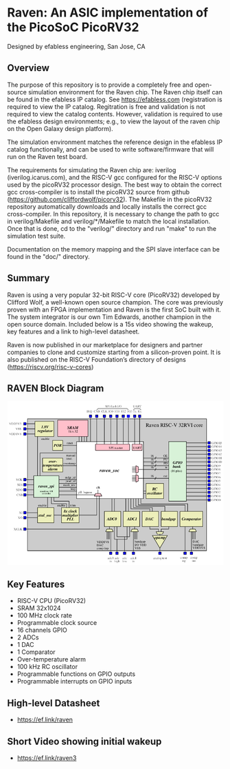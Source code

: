 Raven:  An ASIC implementation of the PicoSoC PicoRV32
===============================================================
Designed by efabless engineering, San Jose, CA

Overview
--------

The purpose of this repository is to provide a completely free
and open-source simulation environment for the Raven chip.  The
Raven chip itself can be found in the efabless IP catalog.  See
https://efabless.com (registration is required to view the IP
catalog.  Regitration is free and validation is not required to
view the catalog contents.  However, validation is required to
use the efabless design environments; e.g., to view the layout
of the raven chip on the Open Galaxy design platform).

The simulation environment matches the reference design in the
efabless IP catalog functionally, and can be used to write
software/firmware that will run on the Raven test board.

The requirements for simulating the Raven chip are:  iverilog
(iverilog.icarus.com), and the RISC-V gcc configured for the
RISC-V options used by the picoRV32 processor design.  The best
way to obtain the correct gcc cross-compiler is to install the
picoRV32 source from github
(https://github.com/cliffordwolf/picorv32).  The Makefile in
the picoRV32 repository automatically downloads and locally
installs the correct gcc cross-compiler.  In this repository,
it is necessary to change the path to gcc in verilog/Makefile
and verilog/*/Makefile to match the local installation.  Once
that is done, cd to the "verilog/" directory and run "make" to
run the simulation test suite.

Documentation on the memory mapping and the SPI slave interface
can be found in the "doc/" directory.


Summary
-------

Raven is using a very popular 32-bit RISC-V core (PicoRV32) developed by Clifford Wolf, a well-known open source champion. The core was previously proven with an FPGA implementation and Raven is the first SoC built with it. The system integrator is our own Tim Edwards, another champion in the open source domain. Included below is a 15s video showing the wakeup, key features and a link to high-level datasheet.

Raven is now published in our marketplace for designers and partner companies to clone and customize starting from a silicon-proven point. It is also published on the RISC-V Foundation’s directory of designs
(https://riscv.org/risc-v-cores)


RAVEN Block Diagram
-------------------

![RAVEN-PICORV32](doc/raven_block_diagram.png)


Key Features
------------
* RISC-V CPU (PicoRV32)
* SRAM 32x1024
* 100 MHz clock rate
* Programmable clock source
* 16 channels GPIO
* 2 ADCs
* 1 DAC
* 1 Comparator
* Over-temperature alarm
* 100 kHz RC oscillator
* Programmable functions on GPIO outputs
* Programmable interrupts on GPIO inputs

High-level Datasheet 
---------------------
* https://ef.link/raven


Short Video showing initial wakeup
----------------------------------
* https://ef.link/raven3



